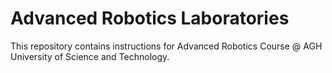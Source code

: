 # Advanced Robotics Laboratories

This repository contains instructions for Advanced Robotics Course @ AGH University of Science and Technology.

